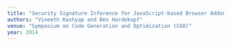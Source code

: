 ```yaml
---
title: "Security Signature Inference for JavaScript-based Browser Addons"
authors: "Vineeth Kashyap and Ben Hardekopf"
venue: "Symposium on Code Generation and Optimization (CGO)"
year: 2014
---
```


